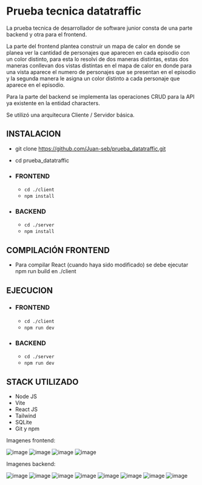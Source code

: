 # Prueba tecnica datatraffic

La prueba tecnica de desarrollador de software junior consta de una parte backend y otra para el frontend.

La parte del frontend plantea construir un mapa de calor en donde se planea ver la cantidad de personajes que aparecen en cada episodio con un color distinto, para esta
lo resolvi de dos maneras distintas, estas dos maneras conllevan dos vistas distintas en el mapa de calor en donde para una vista aparece el numero de personajes que se presentan
en el episodio y la segunda manera le asigna un color distinto a cada personaje que aparece en el episodio.

Para la parte del backend se implementa las operaciones CRUD para la API ya existente en la entidad characters.

Se utilizó una arquitecura Cliente / Servidor básica.

## INSTALACION
- git clone https://github.com/Juan-seb/prueba_datatraffic.git
- cd prueba_datatraffic

- ### FRONTEND
    - `cd ./client`
    - `npm install`

- ### BACKEND
    - `cd ./server`
    - `npm install`

## COMPILACIÓN FRONTEND
- Para compilar React (cuando haya sido modificado) se debe ejecutar npm run build en ./client

## EJECUCION
- ### FRONTEND
    - `cd ./client`
    - `npm run dev`

- ### BACKEND
    - `cd ./server`
    - `npm run dev`

## STACK UTILIZADO
- Node JS
- Vite
- React JS
- Tailwind
- SQLite
- Git y npm

Imagenes frontend:

![image](https://user-images.githubusercontent.com/52666459/199136861-580333de-b6e9-4479-a379-5f43f19a10f4.png)
![image](https://user-images.githubusercontent.com/52666459/199136885-807a91ec-14d2-42d7-807f-b2e88e79497a.png)
![image](https://user-images.githubusercontent.com/52666459/199136912-f4786ce1-9093-4eae-b3d1-cecf906d4b33.png)
![image](https://user-images.githubusercontent.com/52666459/199136934-8d08beef-ecfd-4085-bb1f-666ec4c665f0.png)

Imagenes backend:

![image](https://user-images.githubusercontent.com/52666459/199137104-ac611d67-89a1-48e1-be84-dd11a9c6d3fc.png)
![image](https://user-images.githubusercontent.com/52666459/199137181-edab943a-1497-46a5-b07b-a756b8dc1ad3.png)
![image](https://user-images.githubusercontent.com/52666459/199137220-c4478132-ce08-444d-9b0b-a1ad3d0f44fb.png)
![image](https://user-images.githubusercontent.com/52666459/199137267-7e970e13-18e2-4b45-bc1e-4910577483fb.png)
![image](https://user-images.githubusercontent.com/52666459/199137306-eee2b421-16bc-4488-aed7-4488608607b9.png)
![image](https://user-images.githubusercontent.com/52666459/199137496-1d40f6c3-3075-4f9b-8e17-bebf934f0f2e.png)
![image](https://user-images.githubusercontent.com/52666459/199137572-215550ed-0cb5-4954-a7ac-61616991f582.png)
![image](https://user-images.githubusercontent.com/52666459/199137598-65c59a4a-69ab-40c4-8933-9bcc593c470a.png)









